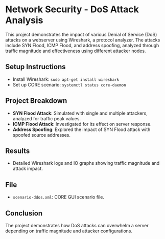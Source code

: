 # Network Security - DoS Attack Analysis

This project demonstrates the impact of various Denial of Service (DoS) attacks on a webserver using Wireshark, a protocol analyzer. The attacks include SYN Flood, ICMP Flood, and address spoofing, analyzed through traffic magnitude and effectiveness using different attacker nodes.

## Setup Instructions
- Install Wireshark: `sudo apt-get install wireshark`
- Set up CORE scenario: `systemctl status core-daemon`

## Project Breakdown
- **SYN Flood Attack**: Simulated with single and multiple attackers, analyzed for traffic peak values.
- **ICMP Flood Attack**: Investigated for its effect on server response.
- **Address Spoofing**: Explored the impact of SYN Flood attack with spoofed source addresses.

## Results
- Detailed Wireshark logs and IO graphs showing traffic magnitude and attack impact.

## File
- `scenario-ddos.xml`: CORE GUI scenario file.

## Conclusion
The project demonstrates how DoS attacks can overwhelm a server depending on traffic magnitude and attacker configurations.
